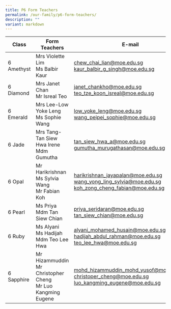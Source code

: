 ```yaml
---
title: P6 Form Teachers
permalink: /our-family/p6-form-teachers/
description: ""
variant: markdown
---
```

| Class | Form Teachers | E-mail |
| -------- | -------- | -------- |
6 Amethyst | Mrs Violette Lim<br>Ms Balbir Kaur | chew_chai_lian@moe.edu.sg<br>kaur_balbir_g_singh@moe.edu.sg
6 Diamond | Mrs Janet Chan<br>Mr Isreal Teo | janet_chankho@moe.edu.sg<br>teo_tze_koon_isreal@moe.edu.sg
6 Emerald | Mrs Lee-Low Yoke Leng<br>Ms Sophie Wang | low_yoke_leng@moe.edu.sg<br>wang_peipei_sophie@moe.edu.sg
6 Jade | Mrs Tang-Tan Siew Hwa Irene<br>Mdm Gumutha | tan_siew_hwa_a@moe.edu.sg<br>gumutha_murugathasan@moe.edu.sg
6 Opal | Mr Harikrishnan<br>Ms Sylvia Wang<br>Mr Fabian Koh | harikrishnan_jayapalan@moe.edu.sg<br>wang_yong_ling_sylvia@moe.edu.sg<br>koh_zong_cheng_fabian@moe.edu.sg
6 Pearl | Ms Priya<br>Mdm Tan Siew Chian | priya_seridaran@moe.edu.sg<br>tan_siew_chian@moe.edu.sg
6 Ruby | Ms Alyani<br>Ms Hadijah<br>Mdm Teo Lee Hwa | alyani_mohamed_husain@moe.edu.sg<br>hadijah_abdul_rahman@moe.edu.sg<br>teo_lee_hwa@moe.edu.sg
6 Sapphire | Mr Hizammuddin<br>Mr Christopher Cheng<br>Mr Luo Kangming Eugene | mohd_hizammuddin_mohd_yusof@moe.edu.sg<br>christoper_cheng@moe.edu.sg<br>luo_kangming_eugene@moe.edu.sg